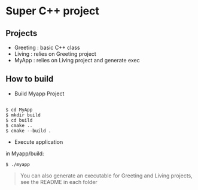 # Super C++ project 

## Projects

- Greeting : basic C++ class 
- Living   : relies on Greeting project
- MyApp    : relies on Living project and generate exec 


## How to build

- Build Myapp Project  
```

$ cd MyApp 
$ mkdir build
$ cd build
$ cmake ..
$ cmake --build . 
```

- Execute application

in Myapp/build:

```
$ ./myapp
```

> You can also generate an executable for Greeting and Living projects, see the README in each folder
